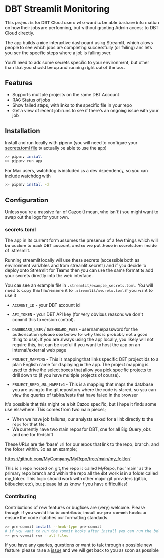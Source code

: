 
# DBT Streamlit Monitoring

This project is for DBT Cloud users who want to be able to share information on how
their jobs are performing, but without granting Admin access to DBT Cloud directly.

The app builds a nice interactive dashboard using Streamlit, which allows people to see
which jobs are completing successfully (or failing) and lets you see the specific steps
where a job is falling over.

You'll need to add some secrets specific to your environment, but other than that you
should be up and running right out of the box.




## Features

- Supports multiple projects on the same DBT Account
- RAG Status of jobs
- Show failed steps, with links to the specific file in your repo
- Get a view of recent job runs to see if there's an ongoing issue with your job


## Installation

Install and run locally with pipenv (you will need to configure your [secrets.toml file](#secrets.toml) to actually be able to use the app)

```bash
>> pipenv install
>> pipenv run app
```

For Mac users, watchdog is included as a dev dependency, so you can include watchdog with

```bash
>> pipenv install -d
```
## Configuration

Unless you're a massive fan of Cazoo (I mean, who isn't!) you might want to swap out the
logo for your own.

### secrets.toml
The app in its current form assumes the presence of a few things which will be custom to
each DBT account, and so we put these in secrets.toml inside of .streamlit.

Running streamlit locally will use these secrets (accessible both as environment variables
and from streamlit.secrets) and if you decide to deploy onto Streamlit for Teams then you
can use the same format to add your secrets directly into the web interface.

You can see an example file in `.streamlit/example_secrets.toml`. You will need to copy this file/rename it to `.streamlit/secrets.toml` if you want to use it

 - `ACCOUNT_ID` - your DBT account id

 - `API_TOKEN` - your DBT API key (for very obvious reasons we don't commit this to version control).

 - `DASHBOARD_USER` / `DASHBOARD_PASS` - username/password for the authorisation (please see
below for why this is probably not a good thing to use). If you are always using the app locally, you likely will not require this, but can be useful if you want to host the app on an internal/external web page

 - `PROJECT_MAPPING` - This is mapping that links specific DBT project ids to a plain English name
for displaying in the app. The project mapping is used to drive the select boxes that allow you
pick specific projects to drill down to (if you have multiple projects of course).


 - `PROJECT_REPO_URL_MAPPING` - This is a mapping that maps the database you are using to the git repository where the code is stored, so you can view the queries of tables/tests that have failed in the browser


It's possible that this might be a bit Cazoo specific, but I hope it finds some use elsewhere. This comes from two main pieces;
* When we have job failures, our analysts asked for a link directly to the repo for that file.
* We currently have two main repos for DBT, one for all Big Query jobs and one for Redshift

These URLs are the 'base' url for our repos that link to the repo, branch, and the folder within.
So as an example;

https://github.com/MyCompany/MyRepo/tree/main/my_folder/

This is a repo hosted on git, the repo is called MyRepo, has 'main' as the primary repo branch
and within the repo all the dbt work is in a folder called my_folder. This logic should work with other major git providers (gitlab, bitbucket etc), but please let us know if you have difficulties!

### Contributing

Contributions of new features or bugfixes are (very) welcome. Please though, if you would like to contribute, install our pre-commit hooks to ensure the code matches our formatting standards.

```bash
>> pre-commit install --hook-type pre-commit
# if you want to run the commit hooks after install you can run the below (note that you do not need to do this before evey commit, it will happen automatically)
>> pre-commit run --all-files
```

If you have any queries, questions or want to talk through a possible new feature, please raise a [issue](https://github.com/Cazoo-uk/dbt-streamlit/issues) and we will get back to you as soon as possible
